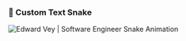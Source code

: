 ### 🐍 Custom Text Snake

![Edward Vey | Software Engineer Snake Animation](https://raw.githubusercontent.com/YOUR_USERNAME/EdwardVey/output/github-contribution-grid-snake.svg)
